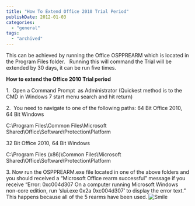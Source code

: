 ```yaml
---
title: "How To Extend Office 2010 Trial Period"
publishDate: 2012-01-03
categories: 
  - "general"
tags:
  - "archived"
---
```


This can be achieved by running the Office OSPPREARM which is located in the Program Files folder.   Running this will command the Trial will be extended by 30 days, it can be run five times.

**How to extend the Office 2010 Trial period**

1.  Open a Command Prompt  as Administrator (Quickest method is to the CMD in Windows 7 start menu search and hit return)

2.  You need to navigate to one of the following paths: 64 Bit Office 2010, 64 Bit Windows

C:\\Program Files\\Common Files\\Microsoft Shared\\Office\\Software\\Protection\\Platform

32 Bit Office 2010, 64 Bit Windows

C:\\Program Files (x86)\\Common Files\\Microsoft Shared\\Office\\Software\\Protection\\Platform

3\. Now run the OSPPREARM.exe file located in one of the above folders and you should received a “Microsoft Office rearm successful” message if you receive “Error: 0xc004d307 On a computer running Microsoft Windows non-core edition, run ‘slui.exe 0x2a 0xc004d307’ to display the error text.”  This happens because all of the 5 rearms have been used. ![Smile](https://ramblinggeek.co.uk/wp-content/uploads/2012/01/wlEmoticon-smile.png)
